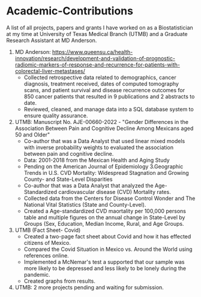 # Academic-Contributions
A list of all projects, papers and grants I have worked on as a Biostatistician at my time at University of Texas Medical Branch (UTMB) and a Graduate Research Assistant at MD Anderson.

1. MD Anderson: https://www.queensu.ca/health-innovation/research/development-and-validation-of-prognostic-radiomic-markers-of-response-and-recurrence-for-patients-with-colorectal-liver-metastases/
    + Collected retrospective data related to demographics, cancer diagnosis, treatment received, dates of computed tomography scans, and patient survival and disease recurrence outcomes for 850 cancer patients that resulted in 9 publications and 2 abstracts to date.
    + Reviewed, cleaned, and manage data into a SQL database system to ensure quality assurance.
2. UTMB: Manuscript No. AJE-00660-2022 - "Gender Differences in the Association Between Pain and Cognitive Decline Among Mexicans aged 50 and Older"
    + Co-author that was a Data Analyst that used linear mixed models with inverse probability weights to evaluated the association between pain and cognitive decline.
    + Data: 2001-2018 from the Mexican Health and Aging Study
    + Pending on the American Journal of Epidemiology
3.Geographic Trends in U.S. CVD Mortality: Widespread Stagnation and Growing County- and State-Level Disparities
    + Co-author that was a Data Analyst that analyzed the Age-Standardized cardiovascular disease (CVD) Mortality rates.
    + Collected data from the Centers for Disease Control Wonder and The National Vital Statistics (State and County-Level).
    + Created a Age-standardized CVD maortality per 100,000 persons table and multiple figures on the annual change in State-Level by Groups (Sex, Education, Median Income, Rural, and Age Groups. 
4. UTMB (Fact Sheet- Covid)
    + Created a two-page fact sheet about Covid and how it has effected citizens of Mexico.
    + Compared the Covid Situation in Mexico vs. Around the World using references online. 
    + Implemented a McNemar's test a supported that our sample was more likely to be depressed and less likely to be lonely during the pandemic. 
    + Created graphs from results.
5. UTMB: 2 more projects pending and waiting for submission.
